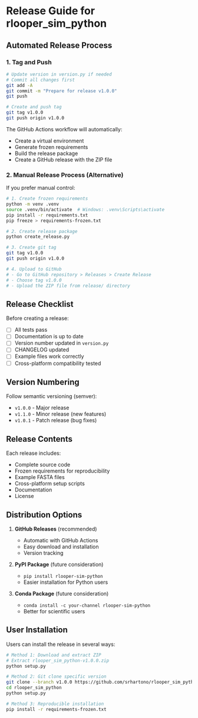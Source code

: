 # Release Guide for rlooper_sim_python

## Automated Release Process

### 1. Tag and Push
```bash
# Update version in version.py if needed
# Commit all changes first
git add -A
git commit -m "Prepare for release v1.0.0"
git push

# Create and push tag
git tag v1.0.0
git push origin v1.0.0
```

The GitHub Actions workflow will automatically:
- Create a virtual environment
- Generate frozen requirements
- Build the release package
- Create a GitHub release with the ZIP file

### 2. Manual Release Process (Alternative)

If you prefer manual control:

```bash
# 1. Create frozen requirements
python -m venv .venv
source .venv/bin/activate  # Windows: .venv\Scripts\activate
pip install -r requirements.txt
pip freeze > requirements-frozen.txt

# 2. Create release package
python create_release.py

# 3. Create git tag
git tag v1.0.0
git push origin v1.0.0

# 4. Upload to GitHub
# - Go to GitHub repository > Releases > Create Release
# - Choose tag v1.0.0
# - Upload the ZIP file from release/ directory
```

## Release Checklist

Before creating a release:

- [ ] All tests pass
- [ ] Documentation is up to date
- [ ] Version number updated in `version.py`
- [ ] CHANGELOG updated
- [ ] Example files work correctly
- [ ] Cross-platform compatibility tested

## Version Numbering

Follow semantic versioning (semver):
- `v1.0.0` - Major release
- `v1.1.0` - Minor release (new features)
- `v1.0.1` - Patch release (bug fixes)

## Release Contents

Each release includes:
- Complete source code
- Frozen requirements for reproducibility
- Example FASTA files
- Cross-platform setup scripts
- Documentation
- License

## Distribution Options

1. **GitHub Releases** (recommended)
   - Automatic with GitHub Actions
   - Easy download and installation
   - Version tracking

2. **PyPI Package** (future consideration)
   - `pip install rlooper-sim-python`
   - Easier installation for Python users

3. **Conda Package** (future consideration)
   - `conda install -c your-channel rlooper-sim-python`
   - Better for scientific users

## User Installation

Users can install the release in several ways:

```bash
# Method 1: Download and extract ZIP
# Extract rlooper_sim_python-v1.0.0.zip
python setup.py

# Method 2: Git clone specific version
git clone --branch v1.0.0 https://github.com/srhartono/rlooper_sim_python.git
cd rlooper_sim_python
python setup.py

# Method 3: Reproducible installation
pip install -r requirements-frozen.txt
```